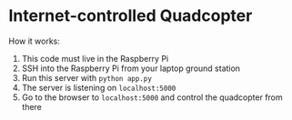 Internet-controlled Quadcopter
==============================

How it works:
1. This code must live in the Raspberry Pi
2. SSH into the Raspberry Pi from your laptop ground station
3. Run this server with `python app.py`
4. The server is listening on `localhost:5000`
5. Go to the browser to `localhost:5000` and control the quadcopter from there
